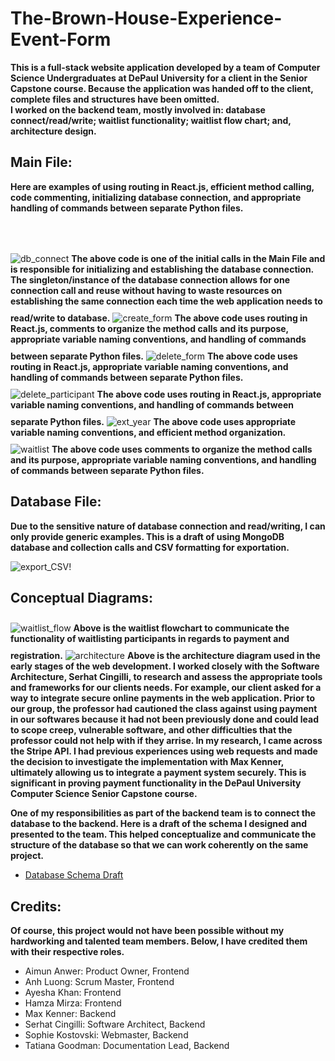 # The-Brown-House-Experience-Event-Form

<b>This is a full-stack website application developed by a team of Computer Science Undergraduates at DePaul University for a client in the Senior Capstone course.  Because the application was handed off to the client, complete files and structures have been omitted.  <br>  I worked on the backend team, mostly involved in: database connect/read/write; waitlist functionality; waitlist flow chart; and, architecture design.</b>

<h2> Main File:</h2>

<b>Here are examples of using routing in React.js, efficient method calling, code commenting, initializing database connection, and appropriate handling of commands between separate Python files.</b>

<img src="/main/main_database_connect.jpg" alt="db_connect" style="margin-top: 50px;" />
<b>The above code is one of the initial calls in the Main File and is responsible for initializing and establishing the database connection.  The singleton/instance of the database connection allows for one connection call and reuse without having to waste resources on establishing the same connection each time the web application needs to read/write to database.</b>
<img src="/main/create_form.jpg" alt="create_form" style="margin-top: 10px;" />
<b>The above code uses routing in React.js, comments to organize the method calls and its purpose, appropriate variable naming conventions, and handling of commands between separate Python files.</b>
<img src="/main/delete_form.jpg" alt="delete_form" style="margin-top: 10px;" />
<b>The above code uses routing in React.js, appropriate variable naming conventions, and handling of commands between separate Python files.</b>
<img src="/main/delete_participant.jpg" alt="delete_participant" style="margin-top: 10px;" />
<b>The above code uses routing in React.js, appropriate variable naming conventions, and handling of commands between separate Python files.</b>
<img src="/main/extrapolate_year.jpg" alt="ext_year" style="margin-top: 10px;" />
<b>The above code uses appropriate variable naming conventions, and efficient method organization.</b>
<img src="/main/waitlist.jpg" alt="waitlist" style="margin-top: 10px;" />
<b>The above code uses comments to organize the method calls and its purpose, appropriate variable naming conventions, and handling of commands between separate Python files.<br></b>

<h2> Database File:</h2>

<b>Due to the sensitive nature of database connection and read/writing, I can only provide generic examples.  This is a draft of using MongoDB database and collection calls and CSV formatting for exportation.</b>

![export_CSV!](/database/export_to_csv.jpg)

<h2> Conceptual Diagrams:</h2>

<img src="/conceptual-diagrams/TBHE-waitlist-final.drawio.png" alt="waitlist_flow" style="margin-top: 10px;" />
<b> Above is the waitlist flowchart to communicate the functionality of waitlisting participants in regards to payment and registration.</b>

<img src="/conceptual-diagrams/tbhe-events-architecture.jpg" alt="architecture" style="margin-top: 10px;" />
<b> Above is the architecture diagram used in the early stages of the web development.  I worked closely with the Software Architecture, Serhat Cingilli, to research and assess the appropriate tools and frameworks for our clients needs.  For example, our client asked for a way to integrate secure online payments in the web application.  Prior to our group, the professor had cautioned the class against using payment in our softwares because it had not been previously done and could lead to scope creep, vulnerable software, and other difficulties that the professor could not help with if they arrise.  In my research, I came across the Stripe API.  I had previous experiences using web requests and made the decision to investigate the implementation with Max Kenner, ultimately allowing us to integrate a payment system securely.  This is significant in proving payment functionality in the DePaul University Computer Science Senior Capstone course.</b>
<br>

<b>One of my responsibilities as part of the backend team is to connect the database to the backend.  Here is a draft of the schema I designed and presented to the team.  This helped conceptualize and communicate the structure of the database so that we can work coherently on the same project.</b>
- [Database Schema Draft](https://github.com/Iquoc/The-Brown-House-Experience-Event-Form/blob/main/conceptual-diagrams/schema-drafts.txt)

<h2> Credits:</h2>

<b>Of course, this project would not have been possible without my hardworking and talented team members.  Below, I have credited them with their respective roles.<br></b>

- Aimun Anwer: Product Owner, Frontend
- Anh Luong: Scrum Master, Frontend
- Ayesha Khan: Frontend
- Hamza Mirza: Frontend
- Max Kenner: Backend
- Serhat Cingilli: Software Architect, Backend
- Sophie Kostovski: Webmaster, Backend
- Tatiana Goodman: Documentation Lead, Backend
